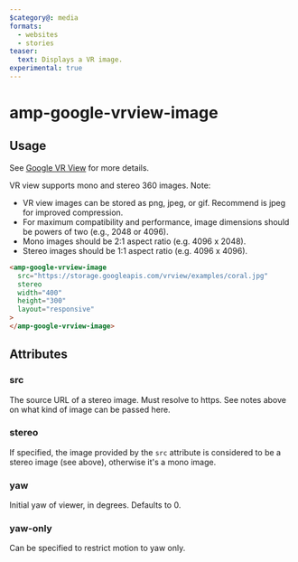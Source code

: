 ```yaml
---
$category@: media
formats:
  - websites
  - stories
teaser:
  text: Displays a VR image.
experimental: true
---
```


<!---
Copyright 2016 The AMP HTML Authors. All Rights Reserved.

Licensed under the Apache License, Version 2.0 (the "License");
you may not use this file except in compliance with the License.
You may obtain a copy of the License at

      http://www.apache.org/licenses/LICENSE-2.0

Unless required by applicable law or agreed to in writing, software
distributed under the License is distributed on an "AS-IS" BASIS,
WITHOUT WARRANTIES OR CONDITIONS OF ANY KIND, either express or implied.
See the License for the specific language governing permissions and
limitations under the License.
-->

# amp-google-vrview-image

## Usage

See [Google VR View](https://developers.google.com/vr/develop/web/vrview-web) for more details.

VR view supports mono and stereo 360 images. Note:

-   VR view images can be stored as png, jpeg, or gif. Recommend is jpeg for improved compression.
-   For maximum compatibility and performance, image dimensions should be powers of two (e.g., 2048 or 4096).
-   Mono images should be 2:1 aspect ratio (e.g. 4096 x 2048).
-   Stereo images should be 1:1 aspect ratio (e.g. 4096 x 4096).

```html
<amp-google-vrview-image
  src="https://storage.googleapis.com/vrview/examples/coral.jpg"
  stereo
  width="400"
  height="300"
  layout="responsive"
>
</amp-google-vrview-image>
```

## Attributes

### src

The source URL of a stereo image. Must resolve to https. See notes above on what kind of image can be passed here.

### stereo

If specified, the image provided by the `src` attribute is considered to be a stereo image (see above), otherwise it's a mono image.

### yaw

Initial yaw of viewer, in degrees. Defaults to 0.

### yaw-only

Can be specified to restrict motion to yaw only.
